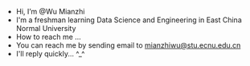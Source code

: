 - Hi, I’m @Wu Mianzhi
- I'm a freshman learning Data Science and Engineering in East China Normal University
- How to reach me ...
- You can reach me by sending email to mianzhiwu@stu.ecnu.edu.cn
- I'll reply quickly... ^_^

<!---
Hdksg10/Hdksg10 is a ✨ special ✨ repository because its `README.md` (this file) appears on your GitHub profile.
You can click the Preview link to take a look at your changes.
--->
